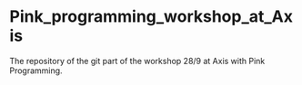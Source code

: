 # Pink_programming_workshop_at_Axis
The repository of the git part of the workshop 28/9 at Axis with Pink Programming. 

